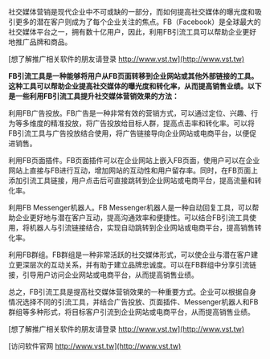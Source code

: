 社交媒体营销是现代企业中不可或缺的一部分，而如何提高社交媒体的曝光度和吸引更多的潜在客户则成为了每个企业关注的焦点。FB（Facebook）是全球最大的社交媒体平台之一，拥有数十亿用户，因此，利用FB引流工具可以帮助企业更好地推广品牌和商品。

[想了解推广相关软件的朋友请登录 http://www.vst.tw](http://www.vst.tw)

**FB引流工具是一种能够将用户从FB页面转移到企业网站或其他外部链接的工具。这种工具可以帮助企业提高社交媒体的曝光度和转化率，从而提高销售业绩。以下是一些利用FB引流工具提升社交媒体营销效果的方法：**

利用FB广告投放。FB广告是一种非常有效的营销方式，可以通过定位、兴趣、行为等多维度的精准投放，将广告投放给目标人群，提高点击率和转化率。可以将FB引流工具与广告投放结合使用，将广告链接导向企业网站或电商平台，以便促进销售。

利用FB页面插件。FB页面插件可以在企业网站上嵌入FB页面，使用户可以在企业网站上直接与FB进行互动，增加网站的互动性和用户留存率。同时，在FB页面上添加引流工具链接，用户点击后可直接跳转到企业网站或电商平台，提高流量和转化率。

利用FB Messenger机器人。FB Messenger机器人是一种自动回复工具，可以帮助企业更好地与潜在客户互动，提高沟通效率和便捷性。可以结合FB引流工具使用，将机器人与引流链接结合，实现自动跳转到企业网站或电商平台，提高销售转化率。

利用FB群组。FB群组是一种非常活跃的社交媒体形式，可以使企业与潜在客户建立更深层次的互动关系，并有助于建立品牌忠诚度。可以在FB群组中分享引流链接，引导用户访问企业网站或电商平台，从而提高销售业绩。

总之，FB引流工具是提高社交媒体营销效果的一种重要方式。企业可以根据自身情况选择不同的引流工具，并结合广告投放、页面插件、Messenger机器人和FB群组等多种形式，将目标客户引流到企业网站或电商平台，从而提高销售业绩。

[想了解推广相关软件的朋友请登录 http://www.vst.tw](http://www.vst.tw)


[访问软件官网 http://www.vst.tw](http://www.vst.tw)
